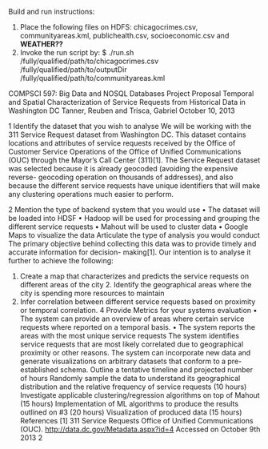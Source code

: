 Build and run instructions:
1. Place the following files on HDFS: chicagocrimes.csv, communityareas.kml, publichealth.csv, socioeconomic.csv and **WEATHER??**
2. Invoke the run script by: $ ./run.sh /fully/qualified/path/to/chicagocrimes.csv /fully/qualified/path/to/outputDir /fully/qualified/path/to/communityareas.kml

COMPSCI 597: Big Data and NOSQL Databases Project Proposal
Temporal and Spatial Characterization of Service Requests from Historical Data in Washington DC
Tanner, Reuben and Trisca, Gabriel October 10, 2013

1 Identify the dataset that you wish to analyse
We will be working with the 311 Service Request dataset from Washington DC. This dataset contains locations and attributes of service requests received by the Office of Customer Service Operations of the Office of Unified Communications (OUC) through the Mayor’s Call Center (311)[1].
The Service Request dataset was selected because it is already geocoded (avoiding the expensive reverse- geocoding operation on thousands of addresses), and also because the different service requests have unique identifiers that will make any clustering operations much easier to perform.

2 Mention the type of backend system that you would use
• The dataset will be loaded into HDSF
• Hadoop will be used for processing and grouping the different service requests • Mahout will be used to cluster data
• Google Maps to visualize the data
Articulate the type of analysis you would conduct
The primary objective behind collecting this data was to provide timely and accurate information for decision- making[1]. Our intention is to analyse it further to achieve the following:
1. Create a map that characterizes and predicts the service requests on different areas of the city 2. Identify the geographical areas where the city is spending more resources to maintain
3. Infer correlation between different service requests based on proximity or temporal correlation.
4 Provide Metrics for your systems evaluation
• The system can provide an overview of areas where certain service requests where reported on a temporal basis.
• The system reports the areas with the most unique service requests
The system identifies service requests that are most likely correlated due to geographical proximity or other reasons.
The system can incorporate new data and generate visualizations on arbitrary datasets that conform to a pre-established schema.
Outline a tentative timeline and projected number of hours
Randomly sample the data to understand its geographical distribution and the relative frequency of service requests (10 hours)
Investigate applicable clustering/regression algorithms on top of Mahout (15 hours) Implementation of ML algorithms to produce the results outlined on #3 (20 hours) Visualization of produced data (15 hours)
References
[1] 311 Service Requests Office of Unified Communications (OUC). http://data.dc.gov/Metadata.aspx?id=4 Accessed on October 9th 2013
2
